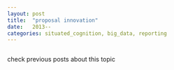 ```yaml
---
layout: post
title:  "proposal innovation"
date:   2013--
categories: situated_cognition, big_data, reporting
---
```


![]()

check previous posts about this topic

